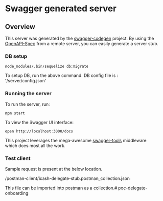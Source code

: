 # Swagger generated server

## Overview
This server was generated by the [swagger-codegen](https://github.com/swagger-api/swagger-codegen) project.  By using the [OpenAPI-Spec](https://github.com/OAI/OpenAPI-Specification) from a remote server, you can easily generate a server stub.


### DB setup
```
node_modules/.bin/sequelize db:migrate
```
To setup DB, run the above command.
DB config file is : '/server/config.json'

### Running the server
To run the server, run:

```
npm start
```

To view the Swagger UI interface:

```
open http://localhost:3000/docs
```

This project leverages the mega-awesome [swagger-tools](https://github.com/apigee-127/swagger-tools) middleware which does most all the work.


### Test client
Sample request is present at the below location.

/postman-client/icash-delegate-stub.postman_collection.json

This file can be imported into postman as a collection.# poc-delegate-onboarding
